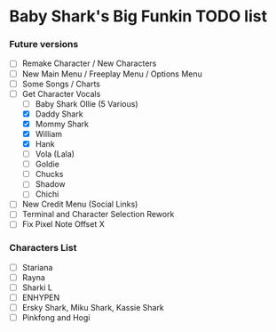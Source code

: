 # Baby Shark's Big Funkin TODO list

### Future versions
- [ ] Remake Character / New Characters
- [ ] New Main Menu / Freeplay Menu / Options Menu
- [ ] Some Songs / Charts
- [ ] Get Character Vocals
    - [ ] Baby Shark Ollie (5 Various)
    - [x] Daddy Shark
    - [x] Mommy Shark
    - [x] William
    - [x] Hank
    - [ ] Vola (Lala)
    - [ ] Goldie
    - [ ] Chucks
    - [ ] Shadow
    - [ ] Chichi
- [ ] New Credit Menu (Social Links)
- [ ] Terminal and Character Selection Rework
- [ ] Fix Pixel Note Offset X

### Characters List
- [ ] Stariana
- [ ] Rayna
- [ ] Sharki L
- [ ] ENHYPEN
- [ ] Ersky Shark, Miku Shark, Kassie Shark
- [ ] Pinkfong and Hogi